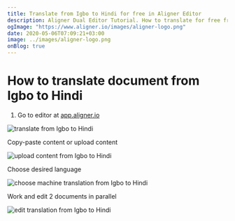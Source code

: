 ```yaml
---
title: Translate from Igbo to Hindi for free in Aligner Editor
description: Aligner Dual Editor Tutorial. How to translate for free from Igbo to Hindi. Aligner is multilingual document management platform. 
ogImage: "https://www.aligner.io/images/aligner-logo.png"
date: 2020-05-06T07:09:21+03:00
image: ../images/aligner-logo.png
onBlog: true
---
```


# How to translate document from Igbo to Hindi

1. Go to editor at [app.aligner.io](https://app.aligner.io "Aligner App web page")

![translate from Igbo to Hindi](../aligner-blank-editor.png "translate from Igbo to Hindi")

Copy-paste content or upload content

![upload content from Igbo to Hindi](../aligner-uploaded-document.png "upload content from Igbo to Hindi")

Choose desired language

![choose machine translation from Igbo to Hindi](../aligner-language-dropdown.png "choose machine translation from Igbo to Hindi")

Work and edit 2 documents in parallel

![edit translation from Igbo to Hindi](../aligner-double-sitded-editor.png "edit translation from Igbo to Hindi")

